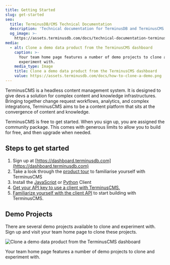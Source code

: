 ```yaml
---
title: Getting Started
slug: get-started
seo:
  title: TerminusDB/CMS Technical Documentation
  description: 'Technical documentation for TerminusDB and TerminusCMS. '
  og_image: >-
    https://assets.terminusdb.com/docs/technical-documentation-terminuscms-og.png
media:
  - alt: Clone a demo data product from the TerminusCMS dashboard
    caption: >-
      Your team home page features a number of demo projects to clone and
      experiment with.
    media_type: Image
    title: Clone a demo data product from the TerminusCMS dashboard
    value: https://assets.terminusdb.com/docs/how-to-clone-a-demo.png
---
```


TerminusCMS is a headless content management system. It is designed to give devs a solution for complex content and knowledge infrastructures. Bringing together change request workflows, analytics, and complex integrations, TerminusCMS aims to be a content platform that sits at the convergence of content and knowledge.

TerminusCMS is free to get started. When you sign up, you are assigned the community package. This comes with generous limits to allow you to build for free, and then upgrade when needed.

## Steps to get started

1.  Sign up at [https://dashboard.terminusdb.com](https://dashboard.terminusdb.com)
2.  Take a look through the [product tour](/docs/projects-terminuscms-tour/) to familiarise yourself with TerminusCMS
3.  Install the [JavaScript](/docs/install-terminusdb-js-client/) or [Python](/docs/install-the-python-client/) Client
4.  [Get your API key to use a client with TerminusCMS.](/docs/how-to-connect-terminuscms/)
5.  [Familiarize yourself with the client API](/docs/connect-with-the-javascript-client/) to start building with TerminusCMS.

## Demo Projects

There are several demo projects available to clone and experiment with. Sign up and visit your team home page to clone these projects.

![Clone a demo data product from the TerminusCMS dashboard](https://assets.terminusdb.com/docs/how-to-clone-a-demo.png)

Your team home page features a number of demo projects to clone and experiment with.